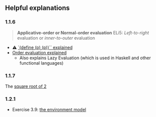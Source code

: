 ## Helpful explanations

### 1.1.6

> **Applicative-order or Normal-order evaluation**
> ELi5: _Left-to-right_ evaluation or _inner-to-outer_ evaluation

- ⚠️ [`(define (p) (p))`` explained](https://sicp-solutions.net/post/sicp-solution-exercise-1-5/)
- [Order evaluation explained](https://sookocheff.com/post/fp/evaluating-lambda-expressions/#comparison)
    - Also explains Lazy Evaluation (which is used in Haskell and other functional languages)

### 1.1.7

The [square root of 2](https://en.wikipedia.org/wiki/Square_root_of_2)

### 1.2.1

- Exercise 3.9: [the environment model](https://www.lvguowei.me/post/sicp-goodness-environment-model/)